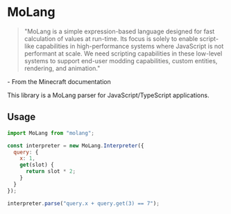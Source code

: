 # MoLang
> "MoLang is a simple expression-based language designed for fast calculation of values at run-time. Its focus is solely to enable script-like capabilities in high-performance systems where JavaScript is not performant at scale. We need scripting capabilities in these low-level systems to support end-user modding capabilities, custom entities, rendering, and animation."

\- From the Minecraft documentation

This library is a MoLang parser for JavaScript/TypeScript applications.

## Usage
```javascript
import MoLang from "molang";

const interpreter = new MoLang.Interpreter({
  query: {
    x: 1,
    get(slot) {
      return slot * 2;
    }
  }
});

interpreter.parse("query.x + query.get(3) == 7");
```
